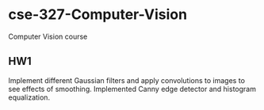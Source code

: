 # cse-327-Computer-Vision
Computer Vision course

## HW1
Implement different Gaussian filters and apply convolutions to images to see effects of smoothing. Implemented Canny edge detector and histogram equalization.
